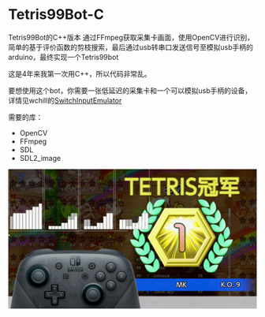 # Tetris99Bot-C
Tetris99Bot的C++版本
通过FFmpeg获取采集卡画面，使用OpenCV进行识别，简单的基于评价函数的剪枝搜索，最后通过usb转串口发送信号至模拟usb手柄的arduino，最终实现一个Tetris99bot

这是4年来我第一次用C++，所以代码非常乱。

要想使用这个bot，你需要一张低延迟的采集卡和一个可以模拟usb手柄的设备，详情见wchill的[SwitchInputEmulator](https://github.com/wchill/SwitchInputEmulator)


需要的库：
- OpenCV 
- FFmpeg 
- SDL
- SDL2_image


![演示](demo.jpg)

